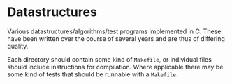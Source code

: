 # Datastructures

Various datastructures/algorithms/test programs implemented in C. These have
been written over the course of several years and are thus of differing quality.

Each directory should contain some kind of `Makefile`, or individual files
should include instructions for compilation. Where applicable there may be some
kind of tests that should be runnable with a `Makefile`.

